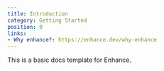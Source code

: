 ```yaml
---
title: Introduction
category: Getting Started
position: 0
links:
- Why enhance?: https://enhance.dev/why-enhance
---
```


This is a basic docs template for Enhance.